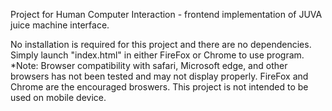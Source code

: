 Project for Human Computer Interaction - frontend implementation of JUVA juice machine interface.

No installation is required for this project and there are no dependencies. Simply launch "index.html" in either FireFox or Chrome to use program.
*Note: Browser compatibility with safari, Microsoft edge, and other browsers has not been tested and may not display properly. FireFox and Chrome are the encouraged broswers. 
This project is not intended to be used on mobile device. 
